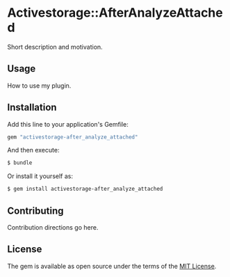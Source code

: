 # Activestorage::AfterAnalyzeAttached
Short description and motivation.

## Usage
How to use my plugin.

## Installation
Add this line to your application's Gemfile:

```ruby
gem "activestorage-after_analyze_attached"
```

And then execute:
```bash
$ bundle
```

Or install it yourself as:
```bash
$ gem install activestorage-after_analyze_attached
```

## Contributing
Contribution directions go here.

## License
The gem is available as open source under the terms of the [MIT License](https://opensource.org/licenses/MIT).
